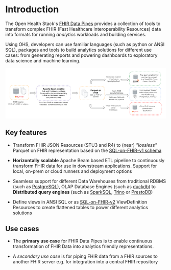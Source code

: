 # Introduction

The Open Health Stack's [FHIR Data Pipes](https://https://github.com/google/fhir-data-pipes) provides a collection of tools to transform complex FHIR (Fast Healthcare Interoperability Resources) data into formats for running _analytics_ workloads and building services. 

Using OHS, developers can use familiar languages (such as python or ANSI SQL), packages and tools to build analytics solutions for different use cases: from generating reports and powering dashboards to exploratory data science and machine learning.

![FHIR Data Pipes Image](images/v2_FHIR_Data_Pipes.png)

## Key features

*	Transform FHIR JSON Resources (STU3 and R4) to (near) _"lossless"_ Parquet on FHIR representation based on the [SQL-on-FHIR-v1 schema](https://github.com/FHIR/sql-on-fhir/blob/master/sql-on-fhir.md* )

* 	**Horizontally scalable** Apache Beam based ETL pipeline to continuously transform FHIR data for use in downstream applications. Support for local, on-prem or cloud runners and deployment options

* 	Seamless support for different Data Warehouses from traditional RDBMS (such as [PostgreSQL](https://www.postgresql.org/)), OLAP Database Engines (such as [duckdb](https://duckdb.org/)) to **Distributed query engines** (such as [SparkSQL](https://spark.apache.org/sql/), [Trino](https://trino.io/) or [PrestoDB](https://prestodb.io/))

*	Define views in ANSI SQL or as [SQL-on-FHIR-v2](/v2.html) ViewDefinition Resources to create flattened tables to power different analytics solutions

## Use cases

*   The **primary use case** for FHIR Data Pipes is to enable continuous transformation of FHIR Data into analytics friendly representations.

*   A _secondary use case_ is for piping FHIR data from a FHIR sources to another FHIR server e.g. for integration into a central FHIR repository